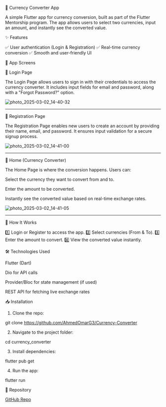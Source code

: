 💱 Currency Converter App

A simple Flutter app for currency conversion, built as part of the Flutter Mentorship program. The app allows users to select two currencies, input an amount, and instantly see the converted value.

✨ Features

✅ User authentication (Login & Registration)
✅ Real-time currency conversion
✅ Smooth and user-friendly UI

📱 App Screens

🔐 Login Page

The Login Page allows users to sign in with their credentials to access the currency converter. It includes input fields for email and password, along with a "Forgot Password?" option.


![photo_2025-03-02_14-40-32](https://github.com/user-attachments/assets/59631b35-5593-488f-ab24-210c712c2659)



---

📝 Registration Page

The Registration Page enables new users to create an account by providing their name, email, and password. It ensures input validation for a secure signup process.

![photo_2025-03-02_14-41-00](https://github.com/user-attachments/assets/388d6a0a-d038-4de3-bbc9-9c3e6c2863e6)




---

💱 Home (Currency Converter)

The Home Page is where the conversion happens. Users can:

Select the currency they want to convert from and to.

Enter the amount to be converted.

Instantly see the converted value based on real-time exchange rates.

![photo_2025-03-02_14-41-05](https://github.com/user-attachments/assets/93b397b7-197a-45ad-8b02-940bcc2f7835)





---

🚀 How It Works

1️⃣ Login or Register to access the app.
2️⃣ Select currencies (From & To).
3️⃣ Enter the amount to convert.
4️⃣ View the converted value instantly.

🛠️ Technologies Used

Flutter (Dart)

Dio for API calls

Provider/Bloc for state management (if used)

REST API for fetching live exchange rates


📥 Installation

1. Clone the repo:

git clone https://github.com/AhmedOmarG3/Currency-Converter


2. Navigate to the project folder:

cd currency_converter


3. Install dependencies:

flutter pub get


4. Run the app:

flutter run



🔗 Repository

[GitHub Repo](https://github.com/AhmedOmarG3/Currency-Converter)
